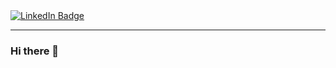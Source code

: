 <a href="https://www.linkedin.com/in/miwurster">
  <img src="https://img.shields.io/badge/LinkedIn-blue?style=for-the-badge&logo=linkedin&logoColor=white" alt="LinkedIn Badge"/>
</a>

<hr/>

### Hi there 👋

<!--
**miwurster/miwurster** is a ✨ _special_ ✨ repository because its `README.md` (this file) appears on your GitHub profile.

Here are some ideas to get you started:

- 🔭 I’m currently working on ...
- 🌱 I’m currently learning ...
- 👯 I’m looking to collaborate on ...
- 🤔 I’m looking for help with ...
- 💬 Ask me about ...
- 📫 How to reach me: ...
- 😄 Pronouns: ...
- ⚡ Fun fact: ...
-->
